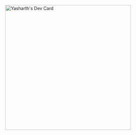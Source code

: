 <a href="https://app.daily.dev/Organ1c"><img src="https://api.daily.dev/devcards/916c55b41cdc475887096d129bbbf00d.png?r=rnr" width="400" alt="Yasharth's Dev Card"/></a>
